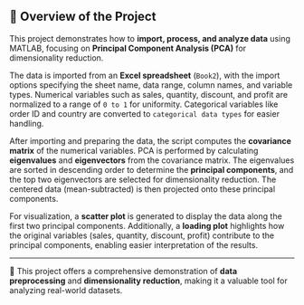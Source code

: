 ## 🌟 Overview of the Project

This project demonstrates how to **import, process, and analyze data** using MATLAB, focusing on **Principal Component Analysis (PCA)** for dimensionality reduction.

The data is imported from an **Excel spreadsheet** (`Book2`), with the import options specifying the sheet name, data range, column names, and variable types. Numerical variables such as sales, quantity, discount, and profit are normalized to a range of `0 to 1` for uniformity. Categorical variables like order ID and country are converted to `categorical data types` for easier handling.

After importing and preparing the data, the script computes the **covariance matrix** of the numerical variables. PCA is performed by calculating **eigenvalues** and **eigenvectors** from the covariance matrix. The eigenvalues are sorted in descending order to determine the **principal components**, and the top two eigenvectors are selected for dimensionality reduction. The centered data (mean-subtracted) is then projected onto these principal components.

For visualization, a **scatter plot** is generated to display the data along the first two principal components. Additionally, a **loading plot** highlights how the original variables (sales, quantity, discount, profit) contribute to the principal components, enabling easier interpretation of the results.

---

🎯 This project offers a comprehensive demonstration of **data preprocessing** and **dimensionality reduction**, making it a valuable tool for analyzing real-world datasets.
